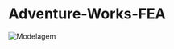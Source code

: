 # Adventure-Works-FEA

![Modelagem](https://github.com/user-attachments/assets/7d029238-5340-4875-ad8f-cb0b385a3b43)
